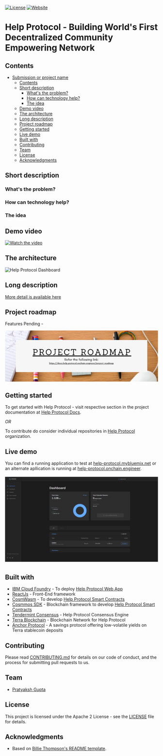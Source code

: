 [![License](https://img.shields.io/badge/License-Apache2-blue.svg)](https://www.apache.org/licenses/LICENSE-2.0) [![Website](https://img.shields.io/badge/View-Website-blue)](http://help-protocol.onchain.engineer)

# Help Protocol - Building World's First Decentralized Community Empowering Network

## Contents

- [Submission or project name](#submission-or-project-name)
  - [Contents](#contents)
  - [Short description](#short-description)
    - [What's the problem?](##whats-the-problem)
    - [How can technology help?](##how-can-technology-help)
    - [The idea](#the-idea)
  - [Demo video](#demo-video)
  - [The architecture](#the-architecture)
  - [Long description](#long-description)
  - [Project roadmap](#project-roadmap)
  - [Getting started](#getting-started)
  - [Live demo](#live-demo)
  - [Built with](#built-with)
  - [Contributing](#contributing)
  - [Team](#team)
  - [License](#license)
  - [Acknowledgments](#acknowledgments)

## Short description


### What's the problem?


### How can technology help?


### The idea


## Demo video

[![Watch the video](./images/help-protocol-video.png)](https://www.canva.com/design/DAEvCZQJLEs/PIRqMu5B4jJH_KrKRoVmCA/watch?utm_content=DAEvCZQJLEs&utm_campaign=designshare&utm_medium=link&utm_source=publishsharelink)

## The architecture

![Help Protocol Dashboard](./images/architecture.png)


## Long description

[More detail is available here](https://docs.help.protocol.onchain.engineer/)

## Project roadmap



Features Pending - 


 
[![Roadmap](./images/help-protocol-roadmap.png)](https://docs.help.protocol.onchain.engineer/project-roadmap)

## Getting started

To get started with Help Protocol - visit respective section in the project documentation at [Help Protocol Docs](https://docs.help.protocol.onchain.engineer/).
 
*OR*
 
To contribute do consider individual repositories in [Help Protocol](https://github.com/Help-Protocol) organization.

## Live demo

You can find a running application to test at [help-protocol.mybluemix.net](http://help-protocol.mybluemix.net/) or an alternate apllication is running at [help-protocol.onchain.engineer](http://help-protocol.onchain.engineer).

![Dashboard](./images/Dashboard.png)

## Built with

- [IBM Cloud Foundry](https://www.ibm.com/cloud/cloud-foundry) - To deploy [Help Protocol Web App](http://help-protocol.mybluemix.net/)
- [ReactJs](https://reactjs.org/) - Front-End framework
- [CosmWasm](https://cosmwasm.com/) - To develop [Help Protocol Smart Contracts](https://github.com/Help-Protocol/help-contracts/)
- [Cosmmos SDK](https://docs.cosmos.network/) - Blockchain framework to develop [Help Protocol Smart Contracts](https://github.com/Help-Protocol/help-contracts/)
- [Tendermint Consensus](https://docs.tendermint.com/master/) - Help Protocol Consensus Engine
- [Terra Blockchain](https://www.terra.money/) - Blockchain Network for Help Protocol
- [Anchor Protocol](https://anchorprotocol.com/) - A savings protocol offering low-volatile yields on Terra stablecoin deposits

## Contributing

Please read [CONTRIBUTING.md](CONTRIBUTING.md) for details on our code of conduct, and the process for submitting pull requests to us.

## Team

- [Pratyaksh Gupta](https://github.com/oscillator25)

## License

This project is licensed under the Apache 2 License - see the [LICENSE](LICENSE) file for details.

## Acknowledgments

- Based on [Billie Thompson's README template](https://gist.github.com/PurpleBooth/109311bb0361f32d87a2).

